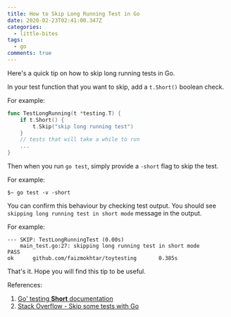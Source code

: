 ```yaml
---
title: How to Skip Long Running Test in Go
date: 2020-02-23T02:41:00.347Z
categories:
  - little-bites
tags:
  - go
comments: true
---
```

Here's a quick tip on how to skip long running tests in Go. 

In your test function that you want to skip, add a `t.Short()` boolean check. 

For example:
```go
func TestLongRunning(t *testing.T) {
    if t.Short() {
        t.Skip("skip long running test")
    }
    // tests that will take a while to run
    ...
}
```

Then when you run `go test`, simply provide a `-short` flag to skip the test.

For example:
```
$~ go test -v -short
```

You can confirm this behaviour by checking test output. You should see `skipping long running test in short mode` message in the output.

For example:
```
--- SKIP: TestLongRunningTest (0.00s)
    main_test.go:27: skipping long running test in short mode
PASS
ok      github.com/faizmokhtar/toytesting       0.385s
```

That's it. Hope you will find this tip to be useful.

References:
1. [Go' testing **Short** documentation](https://golang.org/pkg/testing/#Short)
2. [Stack Overflow - Skip some tests with Go](https://stackoverflow.com/questions/24030059/skip-some-tests-with-go-test)
